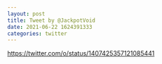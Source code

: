 ```yaml
--- 
layout: post 
title: Tweet by @JackpotVoid 
date: 2021-06-22 1624391333 
categories: twitter 
--- 
```

https://twitter.com/o/status/1407425357121085441